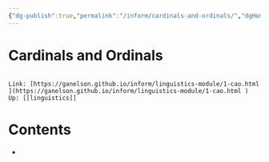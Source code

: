 ```yaml
---
{"dg-publish":true,"permalink":"/inform/cardinals-and-ordinals/","dgHomeLink":true,"dgPassFrontmatter":false}
---
```


# Cardinals and Ordinals
```ad-info

Link: [https://ganelson.github.io/inform/linguistics-module/1-cao.html ](https://ganelson.github.io/inform/linguistics-module/1-cao.html )
Up: [[linguistics]]
```

# Contents
- 